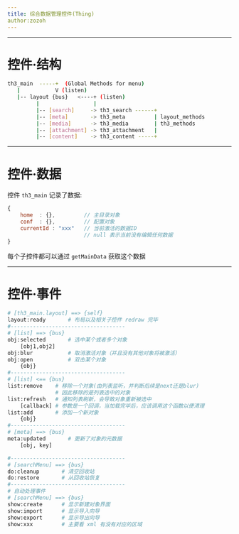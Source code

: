 ```yaml
---
title: 综合数据管理控件(Thing)
author:zozoh
---
```


-----------------------------------------------------
# 控件·结构

```bash
th3_main  -----+  (Global Methods for menu)
   |           V (listen)
   |-- layout {bus}   <----+ (listen)
         |                 |
         |-- [search]     -> th3_search ------+
         |-- [meta]       -> th3_meta         | layout_methods
         |-- [media]      -> th3_media        | th3_methods
         |-- [attachment] -> th3_attachment   |
         |-- [content]    -> th3_content -----+
```

-----------------------------------------------------
# 控件·数据

控件 `th3_main` 记录了数据:

```js
{
    home  : {},         // 主目录对象
    conf  : {},         // 配置对象
    currentId : "xxx"   // 当前激活的数据ID
                        // null 表示当前没有编辑任何数据
}
```

每个子控件都可以通过 `getMainData` 获取这个数据

-----------------------------------------------------
# 控件·事件

```bash
# [th3_main.layout] ==> {self}
layout:ready       # 布局以及相关子控件 redraw 完毕
#------------------------------------
# [list] ==> {bus}
obj:selected       # 选中某个或者多个对象
    [obj1,obj2]
obj:blur           # 取消激活对象（并且没有其他对象将被激活）
obj:open           # 双击某个对象
    {obj}
#------------------------------------
# [list] <== {bus}
list:remove    # 移除一个对象(由列表监听，并判断后续是next还是blur)
               # 因此移除的是列表选中的对象
list:refresh   # 通知列表刷新，会导致对象重新被选中
    [callback] # 参数是一个回调，当加载完毕后，应该调用这个函数以便清理
list:add       # 添加一个新对象
    {obj}
#------------------------------------
# [meta] ==> {bus}
meta:updated       # 更新了对象的元数据
    [obj, key]

#------------------------------------
# [searchMenu] ==> {bus}
do:cleanup       # 清空回收站
do:restore       # 从回收站恢复
#------------------------------------
# 自动处理事件
# [searchMenu] ==> {bus}
show:create      # 显示新建对象界面
show:import      # 显示导入向导
show:export      # 显示导出向导
show:xxx         # 主要看 xml 有没有对应的区域       
```